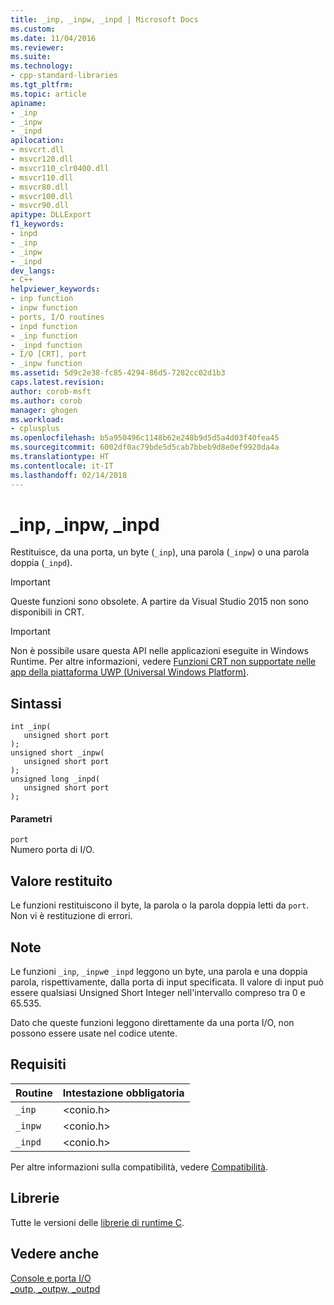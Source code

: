 ```yaml
---
title: _inp, _inpw, _inpd | Microsoft Docs
ms.custom: 
ms.date: 11/04/2016
ms.reviewer: 
ms.suite: 
ms.technology:
- cpp-standard-libraries
ms.tgt_pltfrm: 
ms.topic: article
apiname:
- _inp
- _inpw
- _inpd
apilocation:
- msvcrt.dll
- msvcr120.dll
- msvcr110_clr0400.dll
- msvcr110.dll
- msvcr80.dll
- msvcr100.dll
- msvcr90.dll
apitype: DLLExport
f1_keywords:
- inpd
- _inp
- _inpw
- _inpd
dev_langs:
- C++
helpviewer_keywords:
- inp function
- inpw function
- ports, I/O routines
- inpd function
- _inp function
- _inpd function
- I/O [CRT], port
- _inpw function
ms.assetid: 5d9c2e38-fc85-4294-86d5-7282cc02d1b3
caps.latest.revision: 
author: corob-msft
ms.author: corob
manager: ghogen
ms.workload:
- cplusplus
ms.openlocfilehash: b5a950496c1148b62e248b9d5d5a4d03f40fea45
ms.sourcegitcommit: 6002df0ac79bde5d5cab7bbeb9d8e0ef9920da4a
ms.translationtype: HT
ms.contentlocale: it-IT
ms.lasthandoff: 02/14/2018
---
```

# <a name="inp-inpw-inpd"></a>_inp, _inpw, _inpd
Restituisce, da una porta, un byte (`_inp`), una parola (`_inpw`) o una parola doppia (`_inpd`).  
  
> [!IMPORTANT]
>  Queste funzioni sono obsolete. A partire da Visual Studio 2015 non sono disponibili in CRT.  
  
> [!IMPORTANT]
>  Non è possibile usare questa API nelle applicazioni eseguite in Windows Runtime. Per altre informazioni, vedere [Funzioni CRT non supportate nelle app della piattaforma UWP (Universal Windows Platform)](../cppcx/crt-functions-not-supported-in-universal-windows-platform-apps.md).  
  
## <a name="syntax"></a>Sintassi  
  
```  
int _inp(   
   unsigned short port   
);  
unsigned short _inpw(   
   unsigned short port   
);  
unsigned long _inpd(   
   unsigned short port   
);  
```  
  
#### <a name="parameters"></a>Parametri  
 `port`  
 Numero porta di I/O.  
  
## <a name="return-value"></a>Valore restituito  
 Le funzioni restituiscono il byte, la parola o la parola doppia letti da `port`. Non vi è restituzione di errori.  
  
## <a name="remarks"></a>Note  
 Le funzioni `_inp`, `_inpw`e `_inpd` leggono un byte, una parola e una doppia parola, rispettivamente, dalla porta di input specificata. Il valore di input può essere qualsiasi Unsigned Short Integer nell'intervallo compreso tra 0 e 65.535.  
  
 Dato che queste funzioni leggono direttamente da una porta I/O, non possono essere usate nel codice utente.  
  
## <a name="requirements"></a>Requisiti  
  
|Routine|Intestazione obbligatoria|  
|-------------|---------------------|  
|`_inp`|\<conio.h>|  
|`_inpw`|\<conio.h>|  
|`_inpd`|\<conio.h>|  
  
 Per altre informazioni sulla compatibilità, vedere [Compatibilità](../c-runtime-library/compatibility.md).  
  
## <a name="libraries"></a>Librerie  
 Tutte le versioni delle [librerie di runtime C](../c-runtime-library/crt-library-features.md).  
  
## <a name="see-also"></a>Vedere anche  
 [Console e porta I/O](../c-runtime-library/console-and-port-i-o.md)   
 [_outp, _outpw, _outpd](../c-runtime-library/outp-outpw-outpd.md)